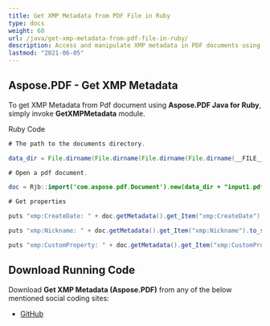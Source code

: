```yaml
---
title: Get XMP Metadata from PDF File in Ruby
type: docs
weight: 60
url: /java/get-xmp-metadata-from-pdf-file-in-ruby/
description: Access and manipulate XMP metadata in PDF documents using Ruby with Aspose.PDF.
lastmod: "2021-06-05"
---
```


## Aspose.PDF - Get XMP Metadata

To get XMP Metadata from Pdf document using **Aspose.PDF Java for Ruby**, simply invoke **GetXMPMetadata** module.

Ruby Code

```java
# The path to the documents directory.

data_dir = File.dirname(File.dirname(File.dirname(File.dirname(__FILE__)))) + '/data/'

# Open a pdf document.

doc = Rjb::import('com.aspose.pdf.Document').new(data_dir + "input1.pdf")

# Get properties

puts "xmp:CreateDate: " + doc.getMetadata().get_Item("xmp:CreateDate").to_s

puts "xmp:Nickname: " + doc.getMetadata().get_Item("xmp:Nickname").to_s

puts "xmp:CustomProperty: " + doc.getMetadata().get_Item("xmp:CustomProperty").to_s
```

## Download Running Code

Download **Get XMP Metadata (Aspose.PDF)** from any of the below mentioned social coding sites:

- [GitHub](https://github.com/aspose-pdf/Aspose.PDF-for-Java/blob/master/Plugins/Aspose_Pdf_Java_for_Ruby/lib/asposepdfjava/Document/getxmpmetadata.rb)
